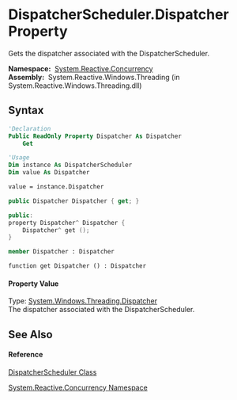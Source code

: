 # DispatcherScheduler.Dispatcher Property

Gets the dispatcher associated with the DispatcherScheduler.

**Namespace:**  [System.Reactive.Concurrency](System.Reactive.Concurrency\System.Reactive.Concurrency.md)  
**Assembly:**  System.Reactive.Windows.Threading (in System.Reactive.Windows.Threading.dll)

## Syntax

```vb
'Declaration
Public ReadOnly Property Dispatcher As Dispatcher
    Get
```

```vb
'Usage
Dim instance As DispatcherScheduler
Dim value As Dispatcher

value = instance.Dispatcher
```

```csharp
public Dispatcher Dispatcher { get; }
```

```c++
public:
property Dispatcher^ Dispatcher {
    Dispatcher^ get ();
}
```

```fsharp
member Dispatcher : Dispatcher
```

```jscript
function get Dispatcher () : Dispatcher
```

#### Property Value

Type: [System.Windows.Threading.Dispatcher](https://msdn.microsoft.com/en-us/library/ms615907)  
The dispatcher associated with the DispatcherScheduler.

## See Also

#### Reference

[DispatcherScheduler Class](DispatcherScheduler\DispatcherScheduler.md)

[System.Reactive.Concurrency Namespace](System.Reactive.Concurrency\System.Reactive.Concurrency.md)





